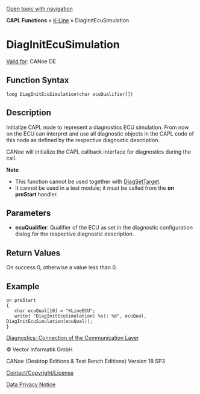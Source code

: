 [Open topic with navigation](../../../../../CANoeDEFamily.htm#Topics/CAPLFunctions/KLine/Functions/CAPLfunctionDiagInitEcuSimulation.md)

**CAPL Functions** » [K-Line](../CAPLfunctionsKLineOverview.md) » DiagInitEcuSimulation

# DiagInitEcuSimulation

[Valid for](../../../Shared/FeatureAvailability.md): CANoe DE

## Function Syntax

```
long DiagInitEcuSimulation(char ecuQualifier[])
```

## Description

Initialize CAPL node to represent a diagnostics ECU simulation. From now on the ECU can interpret and use all diagnostic objects in the CAPL code of this node as defined by the respective diagnostic description.

CANoe will initialize the CAPL callback interface for diagnostics during the call.

**Note**

- This function cannot be used together with [DiagSetTarget](../../Diagnostics/Functions/CAPLfunctionDiagSetTarget.md).
- It cannot be used in a test module; it must be called from the **on preStart** handler.

## Parameters

- **ecuQualifier**: Qualifier of the ECU as set in the diagnostic configuration dialog for the respective diagnostic description.

## Return Values

On success 0, otherwise a value less than 0.

## Example

```plaintext
on preStart
{
   char ecuQual[10] = "KLineECU";
   write( "DiagInitEcuSimulation( %s): %d", ecuQual, DiagInitEcuSimulation(ecuQual));
}
```

[Diagnostics: Connection of the Communication Layer](../../Diagnostics/CAPLfunctionsDiagnosticsConnectionCommunicationLayer.md)

© Vector Informatik GmbH

CANoe (Desktop Editions & Test Bench Editions) Version 18 SP3

[Contact/Copyright/License](../../../Shared/ContactCopyrightLicense.md)

[Data Privacy Notice](https://www.vector.com/int/en/company/get-info/privacy-policy/)